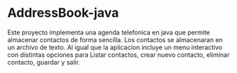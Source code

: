 # AddressBook-java
Este proyecto implementa una agenda telefonica en java que permite almacenar contactos de forma sencilla. Los contactos se almacenaran en un archivo de texto. Al igual que la aplicacion incluye un menu interactivo con distintas opciones para Listar contactos, crear nuevo contacto, eliminar contacto, guardar y salir.
